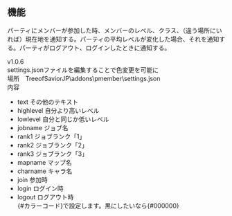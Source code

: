 ##  機能  
パーティにメンバーが参加した時、メンバーのレベル、クラス、（違う場所にいれば）現在地を通知する。パーティの平均レベルが変化した場合、それを通知する。パーティがログアウト、ログインしたときに通知する。

v1.0.6  
settings.jsonファイルを編集することで色変更を可能に  
場所　TreeofSaviorJP\\addons\\pmember\\settings.json  
内容  
* text その他のテキスト  
* highlevel 自分より高いレベル  
* lowlevel 自分と同じか低いレベル  
* jobname ジョブ名  
* rank1 ジョブランク「1」  
* rank2 ジョブランク「2」  
* rank3 ジョブランク「3」  
* mapname マップ名  
* charname キャラ名  
* join 参加時  
* login ログイン時  
* logout ログアウト時  
{#カラーコード}で設定します。黒にしたいなら{#000000}  
